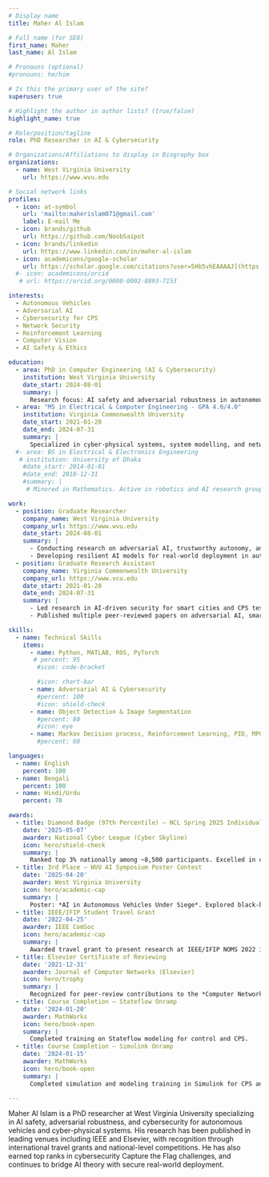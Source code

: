 ```yaml
---
# Display name
title: Maher Al Islam

# Full name (for SEO)
first_name: Maher
last_name: Al Islam

# Pronouns (optional)
#pronouns: he/him

# Is this the primary user of the site?
superuser: true

# Highlight the author in author lists? (true/false)
highlight_name: true

# Role/position/tagline
role: PhD Researcher in AI & Cybersecurity

# Organizations/Affiliations to display in Biography box
organizations:
  - name: West Virginia University
    url: https://www.wvu.edu

# Social network links
profiles:
  - icon: at-symbol
    url: 'mailto:maherislam071@gmail.com'
    label: E-mail Me
  - icon: brands/github
    url: https://github.com/NoobSaipot
  - icon: brands/linkedin
    url: https://www.linkedin.com/in/maher-al-islam
  - icon: academicons/google-scholar
    url: https://scholar.google.com/citations?user=5Hb5vhEAAAAJ](https://scholar.google.com/citations?user=qKqRgoYAAAAJ&hl=en
  #- icon: academicons/orcid
   # url: https://orcid.org/0000-0002-8893-7153

interests:
  - Autonomous Vehicles
  - Adversarial AI
  - Cybersecurity for CPS
  - Network Security
  - Reinforcement Learning
  - Computer Vision
  - AI Safety & Ethics

education:
  - area: PhD in Computer Engineering (AI & Cybersecurity)
    institution: West Virginia University
    date_start: 2024-08-01
    summary: |
      Research focus: AI safety and adversarial robustness in autonomous vehicles and cyber-physical systems.  
  - area: "MS in Electrical & Computer Engineering - GPA 4.0/4.0"
    institution: Virginia Commonwealth University
    date_start: 2021-01-20
    date_end: 2024-07-31
    summary: | 
      Specialized in cyber-physical systems, system modelling, and network security.  
  #- area: BS in Electrical & Electronics Engineering
   # institution: University of Dhaka
    #date_start: 2014-01-01
    #date_end: 2018-12-31
    #summary: |
     # Minored in Mathematics. Active in robotics and AI research groups.

work:
  - position: Graduate Researcher
    company_name: West Virginia University
    company_url: https://www.wvu.edu
    date_start: 2024-08-01
    summary: |
      - Conducting research on adversarial AI, trustworthy autonomy, and CPS security.  
      - Developing resilient AI models for real-world deployment in autonomous vehicles.  
  - position: Graduate Research Assistant
    company_name: Virginia Commonwealth University
    company_url: https://www.vcu.edu
    date_start: 2021-01-20
    date_end: 2024-07-31
    summary: |
      - Led research in AI-driven security for smart cities and CPS testbeds (OpenCyberCity).  
      - Published multiple peer-reviewed papers on adversarial AI, smart IoT systems, and game-theoretic cybersecurity.  

skills:
  - name: Technical Skills
    items:
      - name: Python, MATLAB, ROS, PyTorch
       # percent: 95
        #icon: code-bracket

        #icon: chart-bar
      - name: Adversarial AI & Cybersecurity
        #percent: 100
        #icon: shield-check
      - name: Object Detection & Image Segmentation
        #percent: 80
        #icon: eye
      - name: Markov Decision process, Reinforcement Learning, PID, MPC & Control
        #percent: 60

languages:
  - name: English
    percent: 100
  - name: Bengali
    percent: 100
  - name: Hindi/Urdu
    percent: 70

awards:
  - title: Diamond Badge (97th Percentile) – NCL Spring 2025 Individual CTF
    date: '2025-05-07'
    awarder: National Cyber League (Cyber Skyline)
    icon: hero/shield-check
    summary: |
      Ranked top 3% nationally among ~8,500 participants. Excelled in cryptography, OSINT, exploitation, network analysis, web security, and password cracking.
  - title: 3rd Place – WVU AI Symposium Poster Contest
    date: '2025-04-20'
    awarder: West Virginia University
    icon: hero/academic-cap
    summary: |
      Poster: *AI in Autonomous Vehicles Under Siege*. Explored black-box vs. white-box perspectives in adversarial AI for AVs.  
  - title: IEEE/IFIP Student Travel Grant
    date: '2022-04-25'
    awarder: IEEE ComSoc
    icon: hero/academic-cap
    summary: |
      Awarded travel grant to present research at IEEE/IFIP NOMS 2022 in Budapest, Hungary.  
  - title: Elsevier Certificate of Reviewing
    date: '2021-12-31'
    awarder: Journal of Computer Networks (Elsevier)
    icon: hero/trophy
    summary: |
      Recognized for peer-review contributions to the *Computer Networks* journal.  
  - title: Course Completion – Stateflow Onramp
    date: '2024-01-20'
    awarder: MathWorks
    icon: hero/book-open
    summary: |
      Completed training on Stateflow modeling for control and CPS.  
  - title: Course Completion – Simulink Onramp
    date: '2024-01-15'
    awarder: MathWorks
    icon: hero/book-open
    summary: |
      Completed simulation and modeling training in Simulink for CPS and AV control systems.  

---
```


Maher Al Islam is a PhD researcher at West Virginia University specializing in AI safety, adversarial robustness, and cybersecurity for autonomous vehicles and cyber-physical systems. His research has been published in leading venues including IEEE and Elsevier, with recognition through international travel grants and national-level competitions. He has also earned top ranks in cybersecurity Capture the Flag challenges, and continues to bridge AI theory with secure real-world deployment.
